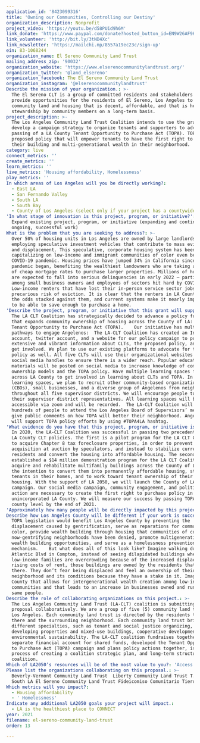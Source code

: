 ```yaml
---
application_id: '8423099316'
title: 'Owning our Communities, Controlling our Destiny'
organization_description: Nonprofit
project_video: 'https://youtu.be/d58PUid9h6M'
link_donate: 'https://www.paypal.com/donate?hosted_button_id=EN9W26AF9HB4S'
link_volunteer: 'http://bit.ly/3tND4Xc'
link_newsletter: 'https://mailchi.mp/8557a19ec23c/sign-up'
ein: 83-1068244
organization_name: El Sereno Community Land Trust
mailing_address_zip: '90032'
organization_website: 'https://www.elserenocommunitylandtrust.org/'
organization_twitter: '@land_elsereno'
organization_facebook: The El Sereno Community Land Trust
organization_instagram: '@elserenocommunitylandtrust'
Describe the mission of your organization.: >-
  The El Sereno CLT is a group of committed residents and stakeholders who
  provide opportunities for the residents of El Sereno, Los Angeles to secure
  community land and housing that is decent, affordable, and that is held in
  stewardship by community members on a long-term basis. 
project_description: >-
  The Los Angeles Community Land Trust Coalition intends to use the grant to
  develop a campaign strategy to organize tenants and supporters to advocate the
  passing of a LA County Tenant Opportunity to Purchase Act (TOPA). TOPA is a
  proposed policy that will empower tenants to have the first right to purchase
  their building and multi-generational wealth in their neighborhood.
category: live
connect_metrics: ''
create_metrics: ''
learn_metrics: ''
live_metrics: 'Housing affordability, Homelessness'
play_metrics: ''
In which areas of Los Angeles will you be directly working?:
  - East LA
  - San Fernando Valley
  - South LA
  - South Bay
  - County of Los Angeles (select only if your project has a countywide benefit)
'In what stage of innovation is this project, program, or initiative?': >-
  Expand existing project, program, or initiative (expanding and continuing
  ongoing, successful work)
What is the problem that you are seeking to address?: >-
  Over 50% of housing units in Los Angeles are owned by large landlords
  employing speculative investment vehicles that contribute to mass evictions
  and displacement. This speculative, corporate housing system has been
  capitalizing on low-income and immigrant communities of color even before the
  COVID-19 pandemic. Housing prices have jumped 34% in California since the
  pandemic began, benefiting the wealthiest landowners who are taking advantage
  of cheap mortgage rates to purchase larger properties. Millions of homeowners
  are expected to fall into serious delinquencies in early 2022 — particularly
  among small business owners and employees of sectors hit hard by COVID-19.
  Low-income renters that have lost their in-person service sector jobs live in
  precarious risk of eviction. It is clear that the renters in LA County have
  the odds stacked against them, and current systems make it nearly impossible
  to be able to save enough to purchase a home. 
'Describe the project, program, or initiative that this grant will support to address the problem identified.': >-
  The LA CLT Coalition has strategically decided to advance a policy framework
  that expands community ownership of housing across the County of LA: The
  Tenant Opportunity to Purchase Act (TOPA).    Our initiative has multiple
  pathways to engage Angelenos:  The LA-CLT Coalition has created an Instagram
  account, twitter account, and a website for our policy campaign to provide
  extensive and vibrant information about CLTs, the proposed policy, and how to
  get involved. We plan to use our existing platforms to advocate for the TOPA
  policy as well. All five CLTs will use their organizational websites and
  social media handles to ensure there is a wider reach. Popular education
  materials will be posted on social media to increase knowledge of community
  ownership models and the TOPA policy. Have multiple learning spaces for people
  across LA County to get involved in learning about CLTs and TOPA. In these
  learning spaces, we plan to recruit other community-based organizations
  (CBOs), small businesses, and a diverse group of Angelenos from neighborhoods
  throughout all five supervisor districts. We will encourage people to engage
  their supervisor district representatives. All learning spaces will be
  accessible via zoom and will be recorded.  The LA-CLT Coalition will mobilize
  hundreds of people to attend the Los Angeles Board of Supervisors’ meetings to
  give public comments on how TOPA will better their neighborhood. Angelenos
  will support TOPA policy efforts by using #TOPA4LA hashtag.  
'What evidence do you have that this project, program, or initiative is or will be successful, and how will you define and measure success?': >-
  In 2020, the LA-CLT Coalition was successful in passing two precedent-setting
  LA County CLT policies. The first is a pilot program for the LA CLT Coalition
  to acquire Chapter 8 tax foreclosure properties, in order to prevent their
  acquisition at auction by speculators, and instead to stabilize current
  residents and convert the housing into affordable housing. The second
  established a $14 million demonstration program for the LA CLT Coalition to
  acquire and rehabilitate multifamily buildings across the County of LA with
  the intention to convert them into permanently affordable housing, stabilize
  tenants in their homes, and to work toward tenant ownership of their own
  housing. With the support of LA 2050, we will launch the County of LA TOPA
  campaign. Our social media campaign, community engagement, and political
  action are necessary to create the first right to purchase policy in
  unincorporated LA County. We will measure our success by passing TOPA on a
  county level by the end of 2021.
'Approximately how many people will be directly impacted by this project, program, or initiative?': '575'
Describe how Los Angeles County will be different if your work is successful.: >-
  TOPA legislation would benefit Los Angeles County by preventing the
  displacement caused by gentrification, serve as reparations for communities of
  color, provide wealth building through housing that communities of color from
  now-gentrifying neighborhoods have been denied, promote multigenerational
  wealth building opportunities, and serve as a homelessness prevention
  mechanism.    But what does all of this look like? Imagine walking down
  Atlantic Blvd in Compton, instead of seeing dilapidated buildings where
  low-income families are overcrowding because of the increased displacement and
  rising costs of rent, those buildings are owned by the residents that live
  there. They don’t fear being displaced and feel an ownership of their
  neighborhood and its conditions because they have a stake in it. Imagine an LA
  County that allows for intergenerational wealth creation among low-income POC
  communities and that leads to an increase in businesses owned and run by those
  same people.  
Describe the role of collaborating organizations on this project.: >-
  The Los Angeles Community Land Trust (LA-CLT) coalition is submitting this
  proposal collaboratively. We are a group of five (5) community land trusts in
  Los Angeles. Each community land trust is directed by the residents that live
  there and the surrounding neighborhood. Each community land trust brings
  different specialties, such as tenant and social justice organizing,
  developing properties and mixed-use buildings, cooperative development, and
  environmental sustainability. The LA-CLT coalition fundraises together, has a
  separate financial account for shared funds, developed the Tenant Opportunity
  to Purchase Act (TOPA) campaign and plans policy actions together, is in the
  process of creating a coalition strategic plan, and long-term structure of the
  coalition. 
Which of LA2050’s resources will be of the most value to you?: 'Access to the LA2050 community,Capacity-building and training'
Please list the organizations collaborating on this proposal.: >-
  Beverly-Vermont Community Land Trust  Liberty Community Land Trust T.R.U.S.T.
  South LA El Sereno Community Land Trust Fideicomiso Comunitario Tierra Libre
Which metrics will you impact?:
  - Housing affordability
  - ' Homelessness'
Indicate any additional LA2050 goals your project will impact.:
  - LA is the healthiest place to CONNECT
year: 2021
filename: el-sereno-community-land-trust
order: 13

---
```

